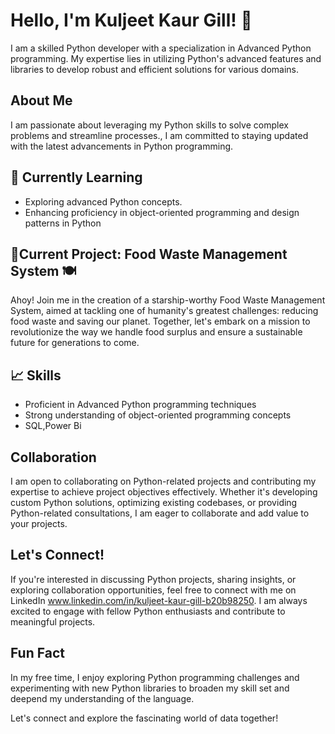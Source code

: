 # Hello, I'm Kuljeet Kaur Gill! 👋

I am a skilled Python developer with a specialization in Advanced Python programming. My expertise lies in utilizing Python's advanced features and libraries to develop robust and efficient solutions for various domains.

## About Me
I am passionate about leveraging my Python skills to solve complex problems and streamline processes., I am committed to staying updated with the latest advancements in Python programming.

## 🌱 Currently Learning
- Exploring advanced Python concepts.
- Enhancing proficiency in object-oriented programming and design patterns in Python

## 💼Current Project: Food Waste Management System 🍽️
Ahoy! Join me in the creation of a starship-worthy Food Waste Management System, aimed at tackling one of humanity's greatest challenges: reducing food waste and saving our planet. Together, let's embark on a mission to revolutionize the way we handle food surplus and ensure a sustainable future for generations to come.

## 📈 Skills
- Proficient in Advanced Python programming techniques
- Strong understanding of object-oriented programming concepts
- SQL,Power Bi

## Collaboration
I am open to collaborating on Python-related projects and contributing my expertise to achieve project objectives effectively. Whether it's developing custom Python solutions, optimizing existing codebases, or providing Python-related consultations, I am eager to collaborate and add value to your projects.

## Let's Connect!
If you're interested in discussing Python projects, sharing insights, or exploring collaboration opportunities, feel free to connect with me on LinkedIn www.linkedin.com/in/kuljeet-kaur-gill-b20b98250. I am always excited to engage with fellow Python enthusiasts and contribute to meaningful projects.

## Fun Fact
In my free time, I enjoy exploring Python programming challenges and experimenting with new Python libraries to broaden my skill set and deepend my understanding of the language.

Let's connect and explore the fascinating world of data together!
